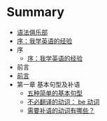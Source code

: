 # Summary

* [语法俱乐部](README.md)
* [序：我学英语的经验](xu_ff1a_wo_xue_ying_yu_de_jing_yan.md)
* 序
   * [序：我学英语的经验](xu_ff1a_wo_xue_ying_yu_de_jing_yan.md)
* 前言
* [前言](qian_yan.md)
* 第一章 基本句型及补语
   * [五种简单的基本句型](wu_zhong_jian_dan_de_ji_ben_ju_xing.md)
   * [不必翻译的动词： be 动词](bu_bi_fan_yi_de_dong_ci_ff1a_be_dong_ci.md)
   * [需要补语的动词有哪些？](xu_yao_bu_yu_de_dong_ci_you_na_xie_ff1f.md)

